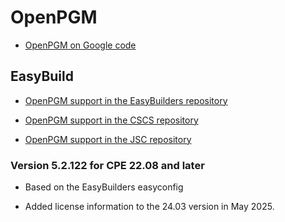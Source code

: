 # OpenPGM

  * [OpenPGM on Google code](https://code.google.com/p/openpgm/)


## EasyBuild

  * [OpenPGM support in the EasyBuilders repository](https://github.com/easybuilders/easybuild-easyconfigs/tree/develop/easybuild/easyconfigs/o/OpenPGM)

  * [OpenPGM support in the CSCS repository](https://github.com/eth-cscs/production/tree/master/easybuild/easyconfigs/o/OpenPGM)

  * [OpenPGM support in the JSC repository](https://github.com/easybuilders/JSC/tree/2022/Golden_Repo/o/OpenPGM)


### Version 5.2.122 for CPE 22.08 and later

- Based on the EasyBuilders easyconfig

- Added license information to the 24.03 version in May 2025.
